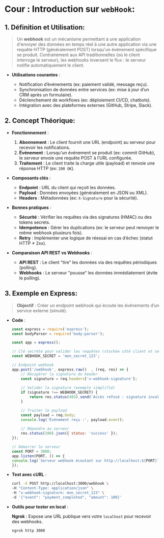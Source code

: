 # Cour : **Introduction sur `webHook`:**


## 1. **Définition et Utilisation:**

> Un **webhook** est un mécanisme permettant à une application d'envoyer des données en temps réel à une autre application via une requête HTTP (généralement POST) lorsqu'un événement spécifique se produit. Contrairement aux API traditionnelles (où le client interroge le serveur), les webhooks inversent le flux : le serveur notifie automatiquement le client.

- **Utilisations courantes** :

    - Notification d’événements (ex: paiement validé, message reçu).
    - Synchronisation de données entre services (ex: mise à jour d’un CRM après un formulaire).
    - Déclenchement de workflows (ex: déploiement CI/CD, chatbots).
    - Intégration avec des plateformes externes (GitHub, Stripe, Slack).



## 2. **Concept Théorique:**

- **Fonctionnement** :  

    1. **Abonnement** : Le client fournit une URL (endpoint) au serveur pour recevoir les notifications.  
    2. **Événement** : Lorsqu'un événement se produit (ex: commit GitHub), le serveur envoie une requête POST à l’URL configurée.  
    3. **Traitement** : Le client traite la charge utile (payload) et renvoie une réponse HTTP (ex: `200 OK`).

- **Composants clés** :

    - **Endpoint** : URL du client qui reçoit les données.
    - **Payload** : Données envoyées (généralement en JSON ou XML).
    - **Headers** : Métadonnées (ex: `X-Signature` pour la sécurité).

- **Bonnes pratiques** :

    - **Sécurité** : Vérifier les requêtes via des signatures (HMAC) ou des tokens secrets.  
    - **Idempotence** : Gérer les duplications (ex: le serveur peut renvoyer le même webhook plusieurs fois).  
    - **Retry** : Implémenter une logique de réessai en cas d’échec (statut HTTP ≠ 2xx).  

- **Comparaison API REST vs Webhooks** :

    - **API REST** : Le client "tire" les données via des requêtes périodiques (polling).  
    - **Webhooks** : Le serveur "pousse" les données immédiatement (évite le polling).  


## 3. **Exemple en Express:**

> **Objectif** : Créer un endpoint webhook qui écoute les événements d’un service externe (simulé).

- **Code** :

    ```javascript
    const express = require('express');
    const bodyParser = require('body-parser');

    const app = express();

    // Clé secrète pour valider les requêtes (stockée côté client et serveur)
    const WEBHOOK_SECRET = 'mon_secret_123';

    // Endpoint webhook
    app.post('/webhook', express.raw()  , (req, res) => {
        // Récupérer la signature du header
        const signature = req.headers['x-webhook-signature'];
        
        // Valider la signature (exemple simplifié)
        if (signature !== WEBHOOK_SECRET) {
            return res.status(403).send('Accès refusé : signature invalide');
        }

        // Traiter le payload
        const payload = req.body;
        console.log('Événement reçu :', payload.event);
        
        // Répondre au serveur
        res.status(200).json({ status: 'success' });
    });

    // Démarrer le serveur
    const PORT = 3000;
    app.listen(PORT, () => {
    console.log(`Serveur webhook écoutant sur http://localhost:${PORT}`);
    });
    ```

- **Test avec cURL** :

    ```bash
    curl -X POST http://localhost:3000/webhook \
    -H "Content-Type: application/json" \
    -H "x-webhook-signature: mon_secret_123" \
    -d '{"event": "payment_completed", "amount": 100}'
    ```

- **Outils pour tester en local** :

    **Ngrok** : Expose une URL publique vers votre `localhost` pour recevoir des webhooks.  

    ```bash
    ngrok http 3000
    ```

